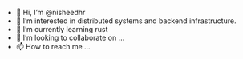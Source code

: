 - 👋 Hi, I’m @nisheedhr
- 👀 I’m interested in distributed systems and backend infrastructure.
- 🌱 I’m currently learning rust
- 💞️ I’m looking to collaborate on ...
- 📫 How to reach me ...

<!---
nisheedhr/nisheedhr is a ✨ special ✨ repository because its `README.md` (this file) appears on your GitHub profile.
You can click the Preview link to take a look at your changes.
--->
